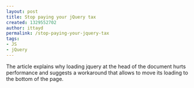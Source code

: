 ```yaml
---
layout: post
title: Stop paying your jQuery tax
created: 1329552702
author: ittayd
permalink: /stop-paying-your-jquery-tax
tags:
- JS
- jQuery
---
```

<p>The article explains why loading jquery at the head of the document hurts performance and suggests a workaround that allows to move its loading to the bottom of the page. </p>
